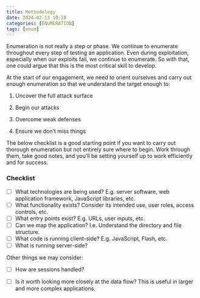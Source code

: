 ```yaml
---
title: Methodology
date: 2024-02-13 10:19
categories: [ENUMERATION]
tags: [enum]
---
```


Enumeration is not really a step or phase. We continue to enumerate throughout every step of testing an application. Even during exploitation, especially when our exploits fail, we continue to enumerate. So with that, one could argue that this is the most critical skill to develop.

At the start of our engagement, we need to orient ourselves and carry out enough enumeration so that we understand the target enough to:

1. Uncover the full attack surface

2. Begin our attacks

3. Overcome weak defenses

4. Ensure we don’t miss things

The below checklist is a good starting point if you want to carry out thorough enumeration but not entirely sure where to begin. Work through them, take good notes, and you’ll be setting yourself up to work efficiently and for success.

### Checklist
- [ ] What technologies are being used? E.g. server software, web application framework, JavaScript libraries, etc.
- [ ] What functionality exists? Consider its intended use, user roles, access controls, etc.
- [ ] What entry points exist? E.g. URLs, user inputs, etc.
- [ ] Can we map the application? I.e. Understand the directory and file structure.
- [ ] What code is running client-side? E.g. JavaScript, Flash, etc.
- [ ] What is running server-side? 

Other things we may consider:
- [ ] How are sessions handled?
- [ ] Is it worth looking more closely at the data flow? This is useful in larger and more complex applications.

